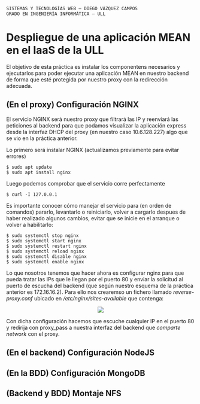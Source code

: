 ```
SISTEMAS Y TECNOLOGÍAS WEB — DIEGO VÁZQUEZ CAMPOS
GRADO EN INGENIERÍA INFORMÁTICA — ULL
```
# Despliegue de una aplicación MEAN en el IaaS de la ULL
El objetivo de esta práctica es instalar los componentens necesarios y ejecutarlos para poder ejecutar una aplicación MEAN en nuestro backend de forma que esté protegida por nuestro proxy con la redirección adecuada.

## (En el proxy) Configuración NGINX
El servicio NGINX será nuestro proxy que filtrará las IP y reenviará las peticiones al backend para que podamos visualizar la aplicación express desde la interfaz DHCP del proxy (en nuestro caso 10.6.128.227) algo que se vio en la práctica anterior.

Lo primero será instalar NGINX (actualizamos previamente para evitar errores)
```console
$ sudo apt update
$ sudo apt install nginx
```
Luego podemos comprobar que el servicio corre perfectamente
```console
$ curl -I 127.0.0.1
```
Es importante conocer cómo manejar el servicio para (en orden de comandos) pararlo, levantarlo o reiniciarlo, volver a cargarlo despues de haber realizado algunos cambios, evitar que se inicie en el arranque o volver a habilitarlo:
```console
$ sudo systemctl stop nginx
$ sudo systemctl start nginx
$ sudo systemctl restart nginx
$ sudo systemctl reload nginx
$ sudo systemctl disable nginx
$ sudo systemctl enable nginx
```

Lo que nosotros tenemos que hacer ahora es configurar nginx para que pueda tratar las IPs que le llegan por el puerto 80 y enviar la solicitud al puerto de escucha del backend (que según nuestro esquema de la práctica anterior es 172.16.16.2). Para ello nos crearemso un fichero llamado *reverse-proxy.conf* ubicado en */etc/nginx/sites-available* que contenga:

<p align="center">
  <img src="https://i.imgur.com/Bru2MI5.png"/>
</p>

Con dicha configuración hacemos que escuche cualquier IP en el puerto 80 y redirija con proxy_pass a nuestra interfaz del backend que *comparte network* con el proxy.

## (En el backend) Configuración NodeJS

## (En la BDD) Configuración MongoDB

## (Backend y BDD) Montaje NFS
